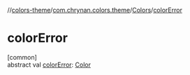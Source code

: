 //[colors-theme](../../../index.md)/[com.chrynan.colors.theme](../index.md)/[Colors](index.md)/[colorError](color-error.md)

# colorError

[common]\
abstract val [colorError](color-error.md): [Color](../../../../colors-core/colors-core/com.chrynan.colors/-color/index.md)
